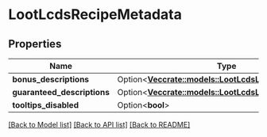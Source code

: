 # LootLcdsRecipeMetadata

## Properties

Name | Type | Description | Notes
------------ | ------------- | ------------- | -------------
**bonus_descriptions** | Option<[**Vec<crate::models::LootLcdsLootDescriptionDto>**](LootLcdsLootDescriptionDTO.md)> |  | [optional]
**guaranteed_descriptions** | Option<[**Vec<crate::models::LootLcdsLootDescriptionDto>**](LootLcdsLootDescriptionDTO.md)> |  | [optional]
**tooltips_disabled** | Option<**bool**> |  | [optional]

[[Back to Model list]](../README.md#documentation-for-models) [[Back to API list]](../README.md#documentation-for-api-endpoints) [[Back to README]](../README.md)


